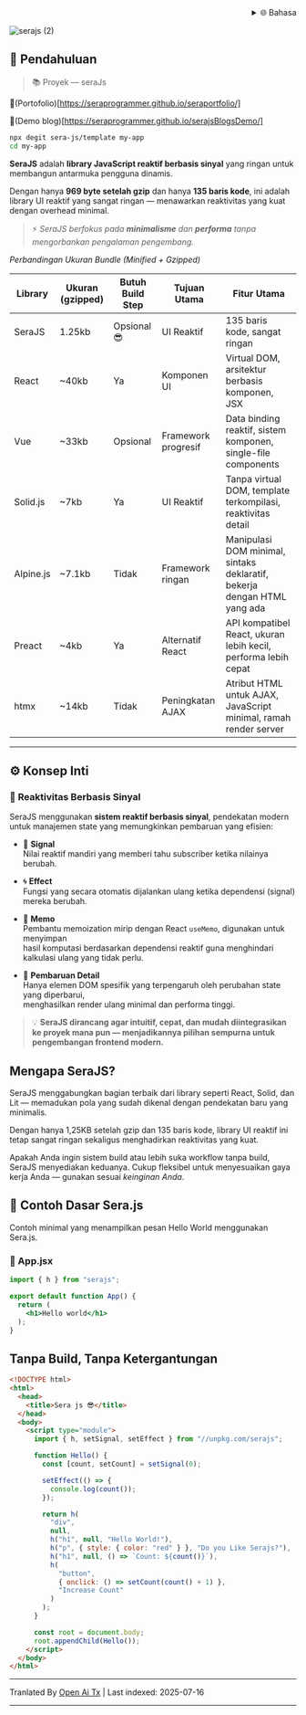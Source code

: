 ﻿<div align="right">
  <details>
    <summary >🌐 Bahasa</summary>
    <div>
      <div align="center">
        <a href="https://openaitx.github.io/view.html?user=sera-js&project=sera&lang=en">English</a>
        | <a href="https://openaitx.github.io/view.html?user=sera-js&project=sera&lang=zh-CN">简体中文</a>
        | <a href="https://openaitx.github.io/view.html?user=sera-js&project=sera&lang=zh-TW">繁體中文</a>
        | <a href="https://openaitx.github.io/view.html?user=sera-js&project=sera&lang=ja">日本語</a>
        | <a href="https://openaitx.github.io/view.html?user=sera-js&project=sera&lang=ko">한국어</a>
        | <a href="https://openaitx.github.io/view.html?user=sera-js&project=sera&lang=hi">हिन्दी</a>
        | <a href="https://openaitx.github.io/view.html?user=sera-js&project=sera&lang=th">ไทย</a>
        | <a href="https://openaitx.github.io/view.html?user=sera-js&project=sera&lang=fr">Français</a>
        | <a href="https://openaitx.github.io/view.html?user=sera-js&project=sera&lang=de">Deutsch</a>
        | <a href="https://openaitx.github.io/view.html?user=sera-js&project=sera&lang=es">Español</a>
        | <a href="https://openaitx.github.io/view.html?user=sera-js&project=sera&lang=it">Itapano</a>
        | <a href="https://openaitx.github.io/view.html?user=sera-js&project=sera&lang=ru">Русский</a>
        | <a href="https://openaitx.github.io/view.html?user=sera-js&project=sera&lang=pt">Português</a>
        | <a href="https://openaitx.github.io/view.html?user=sera-js&project=sera&lang=nl">Nederlands</a>
        | <a href="https://openaitx.github.io/view.html?user=sera-js&project=sera&lang=pl">Polski</a>
        | <a href="https://openaitx.github.io/view.html?user=sera-js&project=sera&lang=ar">العربية</a>
        | <a href="https://openaitx.github.io/view.html?user=sera-js&project=sera&lang=fa">فارسی</a>
        | <a href="https://openaitx.github.io/view.html?user=sera-js&project=sera&lang=tr">Türkçe</a>
        | <a href="https://openaitx.github.io/view.html?user=sera-js&project=sera&lang=vi">Tiếng Việt</a>
        | <a href="https://openaitx.github.io/view.html?user=sera-js&project=sera&lang=id">Bahasa Indonesia</a>
      </div>
    </div>
  </details>
</div>


![serajs (2)](https://github.com/user-attachments/assets/7ccff260-491d-420b-8e22-4579f9bad50a)

## 📖 **Pendahuluan**

> 📚 Proyek  —  seraJs

🔗(Portofolio)[https://seraprogrammer.github.io/seraportfolio/] 

🔗(Demo blog)[https://seraprogrammer.github.io/serajsBlogsDemo/] 


```bash
npx degit sera-js/template my-app
cd my-app
```
**SeraJS** adalah **library JavaScript reaktif berbasis sinyal** yang ringan
untuk membangun antarmuka pengguna dinamis.

Dengan hanya **969 byte setelah gzip** dan hanya **135 baris kode**, ini adalah library UI reaktif yang sangat ringan — menawarkan reaktivitas yang kuat dengan overhead minimal.

> ⚡️ _SeraJS berfokus pada **minimalisme** dan **performa** tanpa mengorbankan
> pengalaman pengembang._


*Perbandingan Ukuran Bundle (Minified + Gzipped)*

| Library | Ukuran (gzipped) | Butuh Build Step | Tujuan Utama | Fitur Utama |
|---------|------------------|------------------|--------------|-------------|
| SeraJS | 1.25kb | Opsional 😎 | UI Reaktif | 135 baris kode, sangat ringan |
| React | ~40kb | Ya | Komponen UI | Virtual DOM, arsitektur berbasis komponen, JSX |
| Vue | ~33kb | Opsional | Framework progresif | Data binding reaktif, sistem komponen, single-file components |
| Solid.js | ~7kb | Ya | UI Reaktif | Tanpa virtual DOM, template terkompilasi, reaktivitas detail |
| Alpine.js | ~7.1kb | Tidak | Framework ringan | Manipulasi DOM minimal, sintaks deklaratif, bekerja dengan HTML yang ada |
| Preact | ~4kb | Ya | Alternatif React | API kompatibel React, ukuran lebih kecil, performa lebih cepat |
| htmx | ~14kb | Tidak | Peningkatan AJAX | Atribut HTML untuk AJAX, JavaScript minimal, ramah render server |



---

## ⚙️ **Konsep Inti**

### 🔄 **Reaktivitas Berbasis Sinyal**

SeraJS menggunakan **sistem reaktif berbasis sinyal**, pendekatan modern untuk
manajemen state yang memungkinkan pembaruan yang efisien:

- 🧠 **Signal**  
  Nilai reaktif mandiri yang memberi tahu subscriber ketika nilainya berubah.

- 🌀 **Effect**  
  Fungsi yang secara otomatis dijalankan ulang ketika dependensi (signal)  
  mereka berubah.

- 🧭 **Memo**  
  Pembantu memoization mirip dengan React `useMemo`, digunakan untuk menyimpan  
  hasil komputasi berdasarkan dependensi reaktif guna menghindari kalkulasi ulang yang tidak perlu.

- 🔬 **Pembaruan Detail**  
  Hanya elemen DOM spesifik yang terpengaruh oleh perubahan state yang diperbarui,  
  menghasilkan render ulang minimal dan performa tinggi.

> 💡 **SeraJS dirancang agar intuitif, cepat, dan mudah diintegrasikan ke proyek
> mana pun — menjadikannya pilihan sempurna untuk pengembangan frontend modern.**


## Mengapa SeraJS?

SeraJS menggabungkan bagian terbaik dari library seperti React, Solid, dan Lit — memadukan pola yang sudah dikenal dengan pendekatan baru yang minimalis.

Dengan hanya 1,25KB setelah gzip dan 135 baris kode, library UI reaktif ini tetap sangat ringan sekaligus menghadirkan reaktivitas yang kuat.

Apakah Anda ingin sistem build atau lebih suka workflow tanpa build, SeraJS menyediakan keduanya. Cukup fleksibel untuk menyesuaikan gaya kerja Anda — gunakan sesuai *keinginan Anda*.


## 🌱 **Contoh Dasar Sera.js**

Contoh minimal yang menampilkan pesan Hello World menggunakan Sera.js.

### 📄 App.jsx



```jsx
import { h } from "serajs";

export default function App() {
  return (
    <h1>Hello world</h1>
  );
}
```
## Tanpa Build, Tanpa Ketergantungan


```html
<!DOCTYPE html>
<html>
  <head>
    <title>Sera js 😎</title>
  </head>
  <body>
    <script type="module">
      import { h, setSignal, setEffect } from "//unpkg.com/serajs";

      function Hello() {
        const [count, setCount] = setSignal(0);

        setEffect(() => {
          console.log(count());
        });

        return h(
          "div",
          null,
          h("h1", null, "Hello World!"),
          h("p", { style: { color: "red" } }, "Do you Like Serajs?"),
          h("h1", null, () => `Count: ${count()}`),
          h(
            "button",
            { onclick: () => setCount(count() + 1) },
            "Increase Count"
          )
        );
      }

      const root = document.body;
      root.appendChild(Hello());
    </script>
  </body>
</html>
```





---

Tranlated By [Open Ai Tx](https://github.com/OpenAiTx/OpenAiTx) | Last indexed: 2025-07-16

---